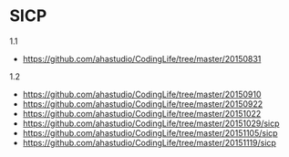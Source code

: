 SICP
====

1.1
- https://github.com/ahastudio/CodingLife/tree/master/20150831

1.2
- https://github.com/ahastudio/CodingLife/tree/master/20150910
- https://github.com/ahastudio/CodingLife/tree/master/20150922
- https://github.com/ahastudio/CodingLife/tree/master/20151022
- https://github.com/ahastudio/CodingLife/tree/master/20151029/sicp
- https://github.com/ahastudio/CodingLife/tree/master/20151105/sicp
- https://github.com/ahastudio/CodingLife/tree/master/20151119/sicp
